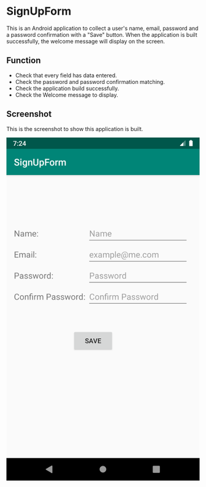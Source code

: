 # SignUpForm

This is an Android application to collect a user's name, email, password and a password confirmation with a "Save" button. When the application is built successfully, the welcome message will display on the screen.

## Function

- Check that every field has data entered.
- Check the password and password confirmation matching.
- Check the application build successfully.
- Check the Welcome message to display.

## Screenshot

This is the screenshot to show this application is built.

![SignUpForm](img/Screenshot.png)


